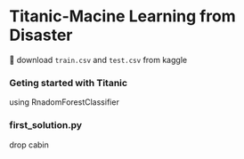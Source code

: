 # Titanic-Macine Learning from Disaster
:ship: download `train.csv` and `test.csv` from kaggle

### Geting started with Titanic
using RnadomForestClassifier

### first_solution.py
drop cabin


